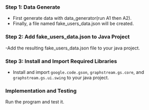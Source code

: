 
### Step 1: Data Generate
- First generate data with data_generator(run A1 then A2).
- Finally, a file named fake_users_data.json will be created.

### Step 2: Add fake_users_data.json to Java Project 

-Add the resulting fake_users_data.json file to your java project.

### Step 3: Install and Import Required Libraries

- Install and import `google.code.gson`, `graphstream.gs.core`, and `graphstream.gs.ui.swing` to your java project.

### Implementation and Testing

Run the program and test it.
